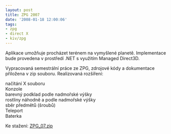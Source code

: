 ```yaml
---
layout: post
title: ZPG 2007
date: '2008-01-18 12:00:06'
tags:
- zpg
- direct X
- kiv/zpg
---
```


Aplikace umožňuje procházet terénem na vymyšlené planetě. Implementace
bude provedena v prostředí .NET s využitím Managed Direct3D.


<p>Vypracovaná semestrální práce ze ZPG, zdrojové kódy a dokumentace
přiložena v zip souboru. Realizovaná rozšíření:</p>

<p>načítání X souboru
<br />Konzole
<br />barevný podklad podle nadmořské výšky
<br />rostliny náhodně a podle nadmořské výšky
<br />sběr předmětů (šroubů)
<br />Teleport
<br />Baterka</p>

<p>Ke stažení: <a
href="/files/ZPG_07.zip">ZPG_07.zip</a></p>


